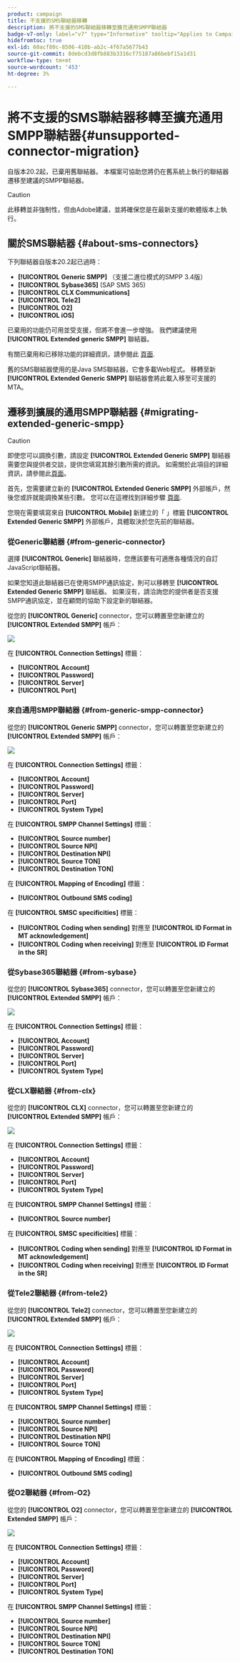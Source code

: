 ```yaml
---
product: campaign
title: 不支援的SMS聯結器移轉
description: 將不支援的SMS聯結器移轉至擴充通用SMPP聯結器
badge-v7-only: label="v7" type="Informative" tooltip="Applies to Campaign Classic v7 only"
hidefromtoc: true
exl-id: 60acf80c-8506-410b-ab2c-4f67a5677b43
source-git-commit: 8debcd3d8fb883b3316cf75187a86bebf15a1d31
workflow-type: tm+mt
source-wordcount: '453'
ht-degree: 3%

---
```


# 將不支援的SMS聯結器移轉至擴充通用SMPP聯結器{#unsupported-connector-migration}



自版本20.2起，已棄用舊聯結器。 本檔案可協助您將仍在舊系統上執行的聯結器遷移至建議的SMPP聯結器。

>[!CAUTION]
>
>此移轉並非強制性，但由Adobe建議，並將確保您是在最新支援的軟體版本上執行。

## 關於SMS聯結器 {#about-sms-connectors}

下列聯結器自版本20.2起已過時：

* **[!UICONTROL Generic SMPP]** （支援二進位模式的SMPP 3.4版）
* **[!UICONTROL Sybase365]** (SAP SMS 365)
* **[!UICONTROL CLX Communications]**
* **[!UICONTROL Tele2]**
* **[!UICONTROL O2]**
* **[!UICONTROL iOS]**

已棄用的功能仍可用並受支援，但將不會進一步增強。 我們建議使用 **[!UICONTROL Extended generic SMPP]** 聯結器。

有關已棄用和已移除功能的詳細資訊，請參閱此 [頁面](../../rn/using/deprecated-features.md).

舊的SMS聯結器使用的是Java SMS聯結器，它會多載Web程式。 移轉至新 **[!UICONTROL Extended Generic SMPP]** 聯結器會將此載入移至可支援的MTA。

## 遷移到擴展的通用SMPP聯結器 {#migrating-extended-generic-smpp}

>[!CAUTION]
>
>即使您可以調換引數，請設定 **[!UICONTROL Extended Generic SMPP]** 聯結器需要您與提供者交談，提供您填寫其餘引數所需的資訊。 如需關於此項目的詳細資訊，請參閱此[頁面](sms-protocol.md)。

首先，您需要建立新的 **[!UICONTROL Extended Generic SMPP]** 外部帳戶，然後您或許就能調換某些引數。 您可以在這裡找到詳細步驟 [頁面](sms-set-up.md#creating-an-smpp-external-account).

您現在需要填寫來自 **[!UICONTROL Mobile]** 新建立的「 」標籤 **[!UICONTROL Extended Generic SMPP]** 外部帳戶，具體取決於您先前的聯結器。

### 從Generic聯結器 {#from-generic-connector}

選擇 **[!UICONTROL Generic]** 聯結器時，您應該要有可適應各種情況的自訂JavaScript聯結器。

如果您知道此聯結器已在使用SMPP通訊協定，則可以移轉至 **[!UICONTROL Extended Generic SMPP]** 聯結器。 如果沒有，請洽詢您的提供者是否支援SMPP通訊協定，並在顧問的協助下設定新的聯結器。

從您的 **[!UICONTROL Generic]** connector，您可以轉置至您新建立的 **[!UICONTROL Extended SMPP]** 帳戶：

![](assets/smpp_generic.png)

在 **[!UICONTROL Connection Settings]** 標籤：

* **[!UICONTROL Account]**
* **[!UICONTROL Password]**
* **[!UICONTROL Server]**
* **[!UICONTROL Port]**

### 來自通用SMPP聯結器 {#from-generic-smpp-connector}

從您的 **[!UICONTROL Generic SMPP]** connector，您可以轉置至您新建立的 **[!UICONTROL Extended SMPP]** 帳戶：

![](assets/smpp_generic_2.png)

在 **[!UICONTROL Connection Settings]** 標籤：

* **[!UICONTROL Account]**
* **[!UICONTROL Password]**
* **[!UICONTROL Server]**
* **[!UICONTROL Port]**
* **[!UICONTROL System Type]**

在 **[!UICONTROL SMPP Channel Settings]** 標籤：

* **[!UICONTROL Source number]**
* **[!UICONTROL Source NPI]**
* **[!UICONTROL Destination NPI]**
* **[!UICONTROL Source TON]**
* **[!UICONTROL Destination TON]**

在 **[!UICONTROL Mapping of Encoding]** 標籤：

* **[!UICONTROL Outbound SMS coding]**

在 **[!UICONTROL SMSC specificities]** 標籤：

* **[!UICONTROL Coding when sending]** 對應至 **[!UICONTROL ID Format in MT acknowledgement]**
* **[!UICONTROL Coding when receiving]** 對應至 **[!UICONTROL ID Format in the SR]**

### 從Sybase365聯結器 {#from-sybase}

從您的 **[!UICONTROL Sybase365]** connector，您可以轉置至您新建立的 **[!UICONTROL Extended SMPP]** 帳戶：

![](assets/smpp_3.png)

在 **[!UICONTROL Connection Settings]** 標籤：

* **[!UICONTROL Account]**
* **[!UICONTROL Password]**
* **[!UICONTROL Server]**
* **[!UICONTROL Port]**
* **[!UICONTROL System Type]**

### 從CLX聯結器 {#from-clx}

從您的 **[!UICONTROL CLX]** connector，您可以轉置至您新建立的 **[!UICONTROL Extended SMPP]** 帳戶：

![](assets/smpp_4.png)

在 **[!UICONTROL Connection Settings]** 標籤：

* **[!UICONTROL Account]**
* **[!UICONTROL Password]**
* **[!UICONTROL Server]**
* **[!UICONTROL Port]**
* **[!UICONTROL System Type]**

在 **[!UICONTROL SMPP Channel Settings]** 標籤：

* **[!UICONTROL Source number]**

在 **[!UICONTROL SMSC specificities]** 標籤：

* **[!UICONTROL Coding when sending]** 對應至 **[!UICONTROL ID Format in MT acknowledgement]**
* **[!UICONTROL Coding when receiving]** 對應至 **[!UICONTROL ID Format in the SR]**

### 從Tele2聯結器 {#from-tele2}

從您的 **[!UICONTROL Tele2]** connector，您可以轉置至您新建立的 **[!UICONTROL Extended SMPP]** 帳戶：

![](assets/smpp_6.png)

在 **[!UICONTROL Connection Settings]** 標籤：

* **[!UICONTROL Account]**
* **[!UICONTROL Password]**
* **[!UICONTROL Server]**
* **[!UICONTROL Port]**
* **[!UICONTROL System Type]**

在 **[!UICONTROL SMPP Channel Settings]** 標籤：

* **[!UICONTROL Source number]**
* **[!UICONTROL Source NPI]**
* **[!UICONTROL Destination NPI]**
* **[!UICONTROL Source TON]**

在 **[!UICONTROL Mapping of Encoding]** 標籤：

* **[!UICONTROL Outbound SMS coding]**

### 從O2聯結器 {#from-O2}

從您的 **[!UICONTROL O2]** connector，您可以轉置至您新建立的 **[!UICONTROL Extended SMPP]** 帳戶：

![](assets/smpp_5.png)

在 **[!UICONTROL Connection Settings]** 標籤：

* **[!UICONTROL Account]**
* **[!UICONTROL Password]**
* **[!UICONTROL Server]**
* **[!UICONTROL Port]**
* **[!UICONTROL System Type]**

在 **[!UICONTROL SMPP Channel Settings]** 標籤：

* **[!UICONTROL Source number]**
* **[!UICONTROL Source NPI]**
* **[!UICONTROL Destination NPI]**
* **[!UICONTROL Source TON]**
* **[!UICONTROL Destination TON]**
